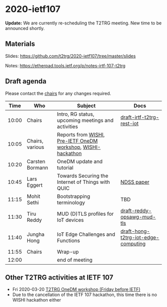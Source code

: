 # 2020-ietf107

**Update:** We are currently re-scheduling the T2TRG meeting. New time to be announced shortly. 

## Materials

Slides: <https://github.com/t2trg/2020-ietf107/tree/master/slides> 

Notes: <https://etherpad.tools.ietf.org/p/notes-irtf-107-t2trg>

## Draft agenda

Please contact the [chairs][] for any changes required.

|  Time | Who             | Subject                                                                             | Docs                                        |
| ----- | --------------- | ----------------------------------------------------------------------------------- | ------------------------------------------- |
| 10:00 | Chairs          | Intro, RG status, upcoming meetings and activities                                  | [draft-irtf-t2trg-rest-iot][restiot]        |
| 10:05 | Chairs, various | Reports from [WISHI][], [Pre-IETF OneDM workshop][pre107onedm], [WISHI-hackathon][] |                                             |
| 10:20 | Carsten Bormann | OneDM update and tutorial                                                           |                                             |
| 10:45 | Lars Eggert     | Towards Securing the Internet of Things with QUIC                                   | [NDSS paper][quic-iot]                      |
| 11:15 | Mohit Sethi     | Bootstrapping terminology                                                           | TBD                                         |
| 11:30 | Tiru Reddy      | MUD (D)TLS profiles for IoT devices                                                 | [draft-reddy-opsawg-mud-tls][mud-tls]       |
| 11:40 | Jungha Hong     | IoT Edge Challenges and Functions                                                   | [draft-hong-t2trg-iot-edge-computing][edge] |
| 11:55 | Chairs          | Wrap-up                                                                             |                                             |
| 12:00 |                 | end of meeting                                                                      |                                             |

[WISHI]: https://github.com/t2trg/wishi/wiki/Agenda-items
[restiot]: https://tools.ietf.org/html/draft-irtf-t2trg-rest-iot
[chairs]: mailto:t2trg-chairs@irtf.org
[iotschemacg]: https://www.w3.org/community/iotschema/
[W3CWoT]: https://www.w3.org/WoT/
[edge]: https://tools.ietf.org/html/draft-hong-t2trg-iot-edge-computing
[youpi]: https://tools.ietf.org/html/draft-petrov-t2trg-youpi
[sboot]: https://tools.ietf.org/html/draft-sarikaya-t2trg-sbootstrapping
[quic-iot]: https://eggert.org/papers/2020-ndss-quic-iot.pdf
[mud-tls]: https://tools.ietf.org/html/draft-reddy-opsawg-mud-tls
[pre107onedm]: https://github.com/t2trg/2020-03-vancouver

## Other T2TRG activities at IETF 107

* Fri 2020-03-20 [T2TRG OneDM workshop (Friday before IETF)][pre107onedm]
* Due to the cancellation of the IETF 107 hackathon, this time there is no WISHI hackathon either

[WISHI-hackathon]: https://github.com/t2trg/wishi/wiki/Preparation:-Hackathon-Planning
[Hackathon]: https://trac.ietf.org/trac/ietf/meeting/wiki/107hackathon#ProjectsIncludedinHackathonaddyourprojectusingthetemplateprovidedatendofprojectlist
